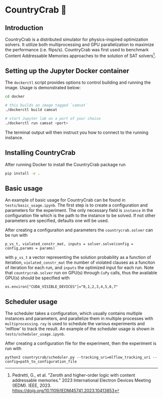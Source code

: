 # CountryCrab 🦀 
## Introduction
CountryCrab is a distributed simulator for physics-inspired optimization solvers. 
It utilize both multiprocessing and GPU parallelization to maximize the performance (i.e. flips/s).
CountryCrab was first used to benchmark Content Addressable Memories approaches to the solution of SAT solvers[^1].

## Setting up the Jupyter Docker container

The `dockerctl` script provides options to control building and running the image.
Usage is demonstrated below:

```sh
cd docker

# this builds an image tagged `camsat`
./dockerctl build camsat

# start Jupyter lab on a port of your choice
./dockerctl run camsat <port>
```

The terminal output will then instruct you how to connect to the running instance.

## Installing CountryCrab

After running Docker to install the CountryCrab package run
```sh
pip install -e .
```
## Basic usage
An example of basic usage for CountryCrab can be found in `tests/basic_usage.ipynb`.
The first step is to create a configuration and parameters for the experiment.
The only necessary field is `instance` in the configuration file which is the path to the instance to be solved.
If not other parameters are specified, defaults one will be used.

After creating a configuraiton and parameters the `countrycrab.solver` can be run with
```
p_vs_t, violated_constr_mat, inputs = solver.solve(config = config,params = params)
```
with `p_vs_t` a vector representing the solution probability as a function of iteration, 
`violated_constr_mat` the number of violated clauses as a funciton of iteration for each run,
and `inputs` the optimized input for each run.
Note that `countrycrab.solver` run on GPU(s) through `CuPy` calls, thus the available GPU(s) should be specified with
```
os.environ["CUDA_VISIBLE_DEVICES"]="0,1,2,3,4,5,6,7"
```

## Scheduler usage
The scheduler takes a configuration, which usually contains multiple instances and parameters, and parallelize them in multiple processes with `multiprocessing`.
`ray` is used to schedule the various experiments and 'mlflow' to track the result.
An example of the scheduler usage is shown in `tests/scheduler_usage.ipynb`.

After creating a configuration file for the experiment, then the experiment is run with
```
python3 countrycrab/scheduler.py --tracking_uri=mlflow_tracking_uri --config=path_to_configuration_file
```

[^1]: Pedretti, G., et al. "Zeroth and higher-order logic with content addressable memories." 2023 International Electron Devices Meeting (IEDM). IEEE, 2023. https://doig.org/10.1109/IEDM45741.2023.10413853